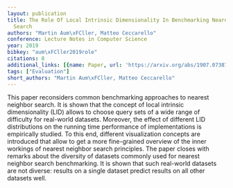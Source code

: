```yaml
---
layout: publication
title: The Role Of Local Intrinsic Dimensionality In Benchmarking Nearest Neighbor
  Search
authors: "Martin Aum\xFCller, Matteo Ceccarello"
conference: Lecture Notes in Computer Science
year: 2019
bibkey: "aum\xFCller2019role"
citations: 8
additional_links: [{name: Paper, url: 'https://arxiv.org/abs/1907.07387'}]
tags: ["Evaluation"]
short_authors: "Martin Aum\xFCller, Matteo Ceccarello"
---
```

This paper reconsiders common benchmarking approaches to nearest neighbor
search. It is shown that the concept of local intrinsic dimensionality (LID)
allows to choose query sets of a wide range of difficulty for real-world
datasets. Moreover, the effect of different LID distributions on the running
time performance of implementations is empirically studied. To this end,
different visualization concepts are introduced that allow to get a more
fine-grained overview of the inner workings of nearest neighbor search
principles. The paper closes with remarks about the diversity of datasets
commonly used for nearest neighbor search benchmarking. It is shown that such
real-world datasets are not diverse: results on a single dataset predict
results on all other datasets well.